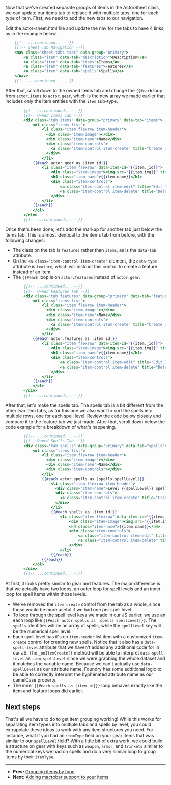Now that we've created separate groups of items in the ActorSheet class, we can update our items tab to replace it with multiple tabs, one for each type of item. First, we need to add the new tabs to our navigation.

Edit the actor-sheet.html file and update the nav for the tabs to have 4 links, as in the example below.

<!--- {% raw %} --->

```handlebars
    {{!-- ...continued... --}}
    {{!-- Sheet Tab Navigation --}}
    <nav class="sheet-tabs tabs" data-group="primary">
        <a class="item" data-tab="description">Description</a>
        <a class="item" data-tab="items">Items</a>
        <a class="item" data-tab="features">Features</a>
        <a class="item" data-tab="spells">Spells</a>
    </nav>
    {{!-- ...continued... --}}
```

<!--- {% endraw %} --->

After that, scroll down to the owned items tab and change the <!-- {% raw %} -->`{{#each`<!-- {% endraw %} --> loop from <!-- {% raw %} -->`actor.items`<!-- {% endraw %} --> to <!-- {% raw %} -->`actor.gear`<!-- {% endraw %} -->, which is the new array we made earlier that includes only the item entities with the <!-- {% raw %} -->`item`<!-- {% endraw %} --> sub-type.

<!--- {% raw %} --->

```handlebars
        {{!-- ...continued... --}}
        {{!-- Owned Items Tab --}}
        <div class="tab items" data-group="primary" data-tab="items">
            <ol class="items-list">
                <li class="item flexrow item-header">
                  <div class="item-image"></div>
                  <div class="item-name">Name</div>
                  <div class="item-controls">
                    <a class="item-control item-create" title="Create item" data-type="item"><i class="fas fa-plus"></i> Add item</a>
                  </div>
                </li>
            {{#each actor.gear as |item id|}}
                <li class="item flexrow" data-item-id="{{item._id}}">
                    <div class="item-image"><img src="{{item.img}}" title="{{item.name}}" width="24" height="24"/></div>
                    <h4 class="item-name">{{item.name}}</h4>
                    <div class="item-controls">
                        <a class="item-control item-edit" title="Edit Item"><i class="fas fa-edit"></i></a>
                        <a class="item-control item-delete" title="Delete Item"><i class="fas fa-trash"></i></a>
                    </div>
                </li>
            {{/each}}
            </ol>
        </div>
        {{!-- ...continued... --}}
```

<!--- {% endraw %} --->

Once that's been done, let's add the markup for another tab just below the items tab. This is almost identical to the items tab from before, with the following changes:

- The class on the tab is <!-- {% raw %} -->`features`<!-- {% endraw %} --> rather than <!-- {% raw %} -->`items`<!-- {% endraw %} -->, as is the <!-- {% raw %} -->`data-tab`<!-- {% endraw %} --> attribute.
- On the <!-- {% raw %} -->`<a class="item-control item-create"`<!-- {% endraw %} --> element, the <!-- {% raw %} -->`data-type`<!-- {% endraw %} --> attribute is <!-- {% raw %} -->`feature`<!-- {% endraw %} -->, which will instruct this control to create a feature instead of an item.
- The <!-- {% raw %} -->`{{#each`<!-- {% endraw %} --> loop is on <!-- {% raw %} -->`actor.features`<!-- {% endraw %} --> instead of <!-- {% raw %} -->`actor.gear`<!-- {% endraw %} -->.

<!--- {% raw %} --->

```handlebars
        {{!-- ...continued... --}}
        {{!-- Owned Features Tab --}}
        <div class="tab features" data-group="primary" data-tab="features">
            <ol class="items-list">
                <li class="item flexrow item-header">
                  <div class="item-image"></div>
                  <div class="item-name">Name</div>
                  <div class="item-controls">
                    <a class="item-control item-create" title="Create item" data-type="feature"><i class="fas fa-plus"></i> Add feature</a>
                  </div>
                </li>
            {{#each actor.features as |item id|}}
                <li class="item flexrow" data-item-id="{{item._id}}">
                    <div class="item-image"><img src="{{item.img}}" title="{{item.name}}" width="24" height="24"/></div>
                    <h4 class="item-name">{{item.name}}</h4>
                    <div class="item-controls">
                        <a class="item-control item-edit" title="Edit Item"><i class="fas fa-edit"></i></a>
                        <a class="item-control item-delete" title="Delete Item"><i class="fas fa-trash"></i></a>
                    </div>
                </li>
            {{/each}}
            </ol>
        </div>
        {{!-- ...continued... --}}
```

<!--- {% endraw %} --->

After that, let's make the spells tab. The spells tab is a bit different from the other two item tabs, as for this one we also want to sort the spells into multiple rows, one for each spell level. Review the code below closely and compare it to the feature tab we just made. After that, scroll down below the code example for a breakdown of what's happening.

<!--- {% raw %} --->

```handlebars
        {{!-- ...continued... --}}
        {{!-- Owned Spells Tab --}}
        <div class="tab spells" data-group="primary" data-tab="spells">
            <ol class="items-list">
                <li class="item flexrow item-header">
                  <div class="item-image"></div>
                  <div class="item-name">Name</div>
                  <div class="item-controls"></div>
                </li>
                {{#each actor.spells as |spells spellLevel|}}
                    <li class="item flexrow item-header">
                      <div class="item-name">Level {{spellLevel}} Spells</div>
                      <div class="item-controls">
                        <a class="item-control item-create" title="Create item" data-type="spell" data-spell-level="{{spellLevel}}"><i class="fas fa-plus"></i> Add LVL {{spellLevel}}</a>
                      </div>
                    </li>
                    {{#each spells as |item id|}}
                        <li class="item flexrow" data-item-id="{{item._id}}">
                            <div class="item-image"><img src="{{item.img}}" title="{{item.name}}" width="24" height="24"/></div>
                            <h4 class="item-name">{{item.name}}</h4>
                            <div class="item-controls">
                                <a class="item-control item-edit" title="Edit Item"><i class="fas fa-edit"></i></a>
                                <a class="item-control item-delete" title="Delete Item"><i class="fas fa-trash"></i></a>
                            </div>
                        </li>
                    {{/each}}
                {{/each}}
            </ol>
        </div>
        {{!-- ...continued... --}}
```

<!--- {% endraw %} --->

At first, it looks pretty similar to gear and features. The major difference is that we actually have two loops, an outer loop for spell levels and an inner loop for spell items within those levels.

- We've removed the <!-- {% raw %} -->`item-create`<!-- {% endraw %} --> control from the tab as a whole, since those would be more useful if we had one per spell level.
- To loop through the spell level keys we made in our JS earlier, we use an each loop like <!-- {% raw %} -->`{{#each actor.spells as |spells spellLevel|}}`<!-- {% endraw %} -->. The <!-- {% raw %} -->`spells`<!-- {% endraw %} --> identifier will be an array of spells, while the <!-- {% raw %} -->`spellLevel`<!-- {% endraw %} --> key will be the numerical spell level.
- Each spell level has it's on <!-- {% raw %} -->`item-header`<!-- {% endraw %} --> list item with a customized <!-- {% raw %} -->`item-create`<!-- {% endraw %} --> control for creating new spells. Notice that it also has a <!-- {% raw %} -->`data-spell-level`<!-- {% endraw %} --> attribute that we haven't added any additional code for in our JS. The <!-- {% raw %} -->`_onItemCreate()`<!-- {% endraw %} --> method will be able to interpret <!-- {% raw %} -->`data-spell-level`<!-- {% endraw %} --> as <!-- {% raw %} -->`item.spellLevel`<!-- {% endraw %} --> since we were grabbing the whole dataset and it matches the variable name. Because we can't actually use <!-- {% raw %} -->`data-spellLevel`<!-- {% endraw %} --> as our attribute name, Foundry has some additional logic to be able to correctly interpret the hyphenated attribute name as our camelCase property.
- The inner <!-- {% raw %} -->`{{#each spells as |item id|}}`<!-- {% endraw %} --> loop behaves exactly like the item and feature loops did earlier.

## Next steps

That's all we have to do to get item grouping working! While this works for separating item types into multiple tabs and spells by level, you could extrapolate these ideas to work with any item structures you need. For instance, what if you had an <!-- {% raw %} -->`itemType`<!-- {% endraw %} --> field on your gear items that was similar to our <!-- {% raw %} -->`spellLevel`<!-- {% endraw %} --> field? With a little bit of extra work, we could build a structure on gear with keys such as <!-- {% raw %} -->`weapon`<!-- {% endraw %} -->, <!-- {% raw %} -->`armor`<!-- {% endraw %} -->, and <!-- {% raw %} -->`trinkets`<!-- {% endraw %} --> similar to the numerical keys we had on spells and do a very similar loop to group items by their <!-- {% raw %} -->`itemType`<!-- {% endraw %} -->.

---

* **Prev:** [Grouping items by type](https://foundry-vtt-community.github.io/wiki/SD11.3-Grouping-items-by-type)
* **Next:** [Adding macrobar support to your items](https://foundry-vtt-community.github.io/wiki/SD16-Adding-macrobar-support-to-your-Items)
